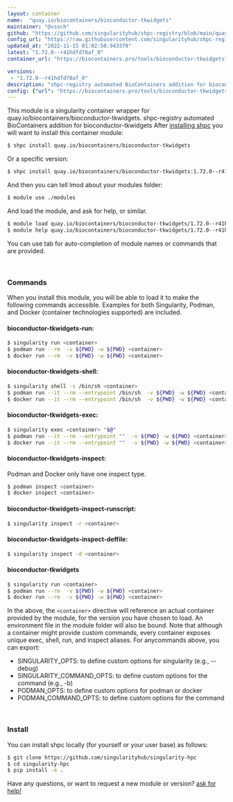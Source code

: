 ```yaml
---
layout: container
name:  "quay.io/biocontainers/bioconductor-tkwidgets"
maintainer: "@vsoch"
github: "https://github.com/singularityhub/shpc-registry/blob/main/quay.io/biocontainers/bioconductor-tkwidgets/container.yaml"
config_url: "https://raw.githubusercontent.com/singularityhub/shpc-registry/main/quay.io/biocontainers/bioconductor-tkwidgets/container.yaml"
updated_at: "2022-11-15 01:02:50.943379"
latest: "1.72.0--r41hdfd78af_0"
container_url: "https://biocontainers.pro/tools/bioconductor-tkwidgets"

versions:
 - "1.72.0--r41hdfd78af_0"
description: "shpc-registry automated BioContainers addition for bioconductor-tkwidgets"
config: {"url": "https://biocontainers.pro/tools/bioconductor-tkwidgets", "maintainer": "@vsoch", "description": "shpc-registry automated BioContainers addition for bioconductor-tkwidgets", "latest": {"1.72.0--r41hdfd78af_0": "sha256:94d8de59347395eb14b9bea42df2beacc1717ff276da54be4794218db5c2f1be"}, "tags": {"1.72.0--r41hdfd78af_0": "sha256:94d8de59347395eb14b9bea42df2beacc1717ff276da54be4794218db5c2f1be"}, "docker": "quay.io/biocontainers/bioconductor-tkwidgets"}
---
```


This module is a singularity container wrapper for quay.io/biocontainers/bioconductor-tkwidgets.
shpc-registry automated BioContainers addition for bioconductor-tkwidgets
After [installing shpc](#install) you will want to install this container module:


```bash
$ shpc install quay.io/biocontainers/bioconductor-tkwidgets
```

Or a specific version:

```bash
$ shpc install quay.io/biocontainers/bioconductor-tkwidgets:1.72.0--r41hdfd78af_0
```

And then you can tell lmod about your modules folder:

```bash
$ module use ./modules
```

And load the module, and ask for help, or similar.

```bash
$ module load quay.io/biocontainers/bioconductor-tkwidgets/1.72.0--r41hdfd78af_0
$ module help quay.io/biocontainers/bioconductor-tkwidgets/1.72.0--r41hdfd78af_0
```

You can use tab for auto-completion of module names or commands that are provided.

<br>

### Commands

When you install this module, you will be able to load it to make the following commands accessible.
Examples for both Singularity, Podman, and Docker (container technologies supported) are included.

#### bioconductor-tkwidgets-run:

```bash
$ singularity run <container>
$ podman run --rm  -v ${PWD} -w ${PWD} <container>
$ docker run --rm  -v ${PWD} -w ${PWD} <container>
```

#### bioconductor-tkwidgets-shell:

```bash
$ singularity shell -s /bin/sh <container>
$ podman run --it --rm --entrypoint /bin/sh  -v ${PWD} -w ${PWD} <container>
$ docker run --it --rm --entrypoint /bin/sh  -v ${PWD} -w ${PWD} <container>
```

#### bioconductor-tkwidgets-exec:

```bash
$ singularity exec <container> "$@"
$ podman run --it --rm --entrypoint ""  -v ${PWD} -w ${PWD} <container> "$@"
$ docker run --it --rm --entrypoint ""  -v ${PWD} -w ${PWD} <container> "$@"
```

#### bioconductor-tkwidgets-inspect:

Podman and Docker only have one inspect type.

```bash
$ podman inspect <container>
$ docker inspect <container>
```

#### bioconductor-tkwidgets-inspect-runscript:

```bash
$ singularity inspect -r <container>
```

#### bioconductor-tkwidgets-inspect-deffile:

```bash
$ singularity inspect -d <container>
```



#### bioconductor-tkwidgets

```bash
$ singularity run <container>
$ podman run --rm  -v ${PWD} -w ${PWD} <container>
$ docker run --rm  -v ${PWD} -w ${PWD} <container>
```


In the above, the `<container>` directive will reference an actual container provided
by the module, for the version you have chosen to load. An environment file in the
module folder will also be bound. Note that although a container
might provide custom commands, every container exposes unique exec, shell, run, and
inspect aliases. For anycommands above, you can export:

 - SINGULARITY_OPTS: to define custom options for singularity (e.g., --debug)
 - SINGULARITY_COMMAND_OPTS: to define custom options for the command (e.g., -b)
 - PODMAN_OPTS: to define custom options for podman or docker
 - PODMAN_COMMAND_OPTS: to define custom options for the command

<br>

### Install

You can install shpc locally (for yourself or your user base) as follows:

```bash
$ git clone https://github.com/singularityhub/singularity-hpc
$ cd singularity-hpc
$ pip install -e .
```

Have any questions, or want to request a new module or version? [ask for help!](https://github.com/singularityhub/singularity-hpc/issues)